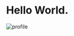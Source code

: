 # Hello World.

<img src="https://media.giphy.com/media/jpKyYfP51kajZ6iZpd/giphy.gif" alt="profile">
